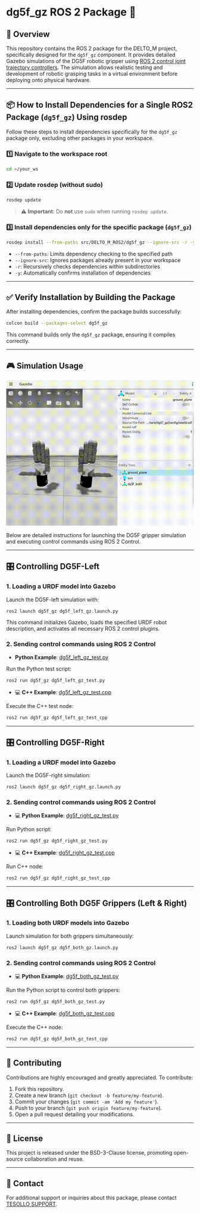 # dg5f_gz ROS 2 Package 🚀

## 📌 Overview

This repository contains the ROS 2 package for the DELTO_M project, specifically designed for the `dg5f_gz` component. It provides detailed Gazebo simulations of the DG5F robotic gripper using [ROS 2 control joint trajectory controllers](https://control.ros.org/rolling/index). The simulation allows realistic testing and development of robotic grasping tasks in a virtual environment before deploying onto physical hardware.

---

## 📦 How to Install Dependencies for a Single ROS2 Package (`dg5f_gz`) Using rosdep

Follow these steps to install dependencies specifically for the `dg5f_gz` package only, excluding other packages in your workspace.

### 1️⃣ Navigate to the workspace root

```bash
cd ~/your_ws
```

### 2️⃣ Update rosdep (without sudo)

```bash
rosdep update
```

> ⚠️ **Important:** Do **not** use `sudo` when running `rosdep update`.

### 3️⃣ Install dependencies only for the specific package (`dg5f_gz`)

```bash
rosdep install --from-paths src/DELTO_M_ROS2/dg5f_gz --ignore-src -r -y
```

- `--from-paths`: Limits dependency checking to the specified path
- `--ignore-src`: Ignores packages already present in your workspace
- `-r`: Recursively checks dependencies within subdirectories
- `-y`: Automatically confirms installation of dependencies

---

## ✅ Verify Installation by Building the Package

After installing dependencies, confirm the package builds successfully:

```bash
colcon build --packages-select dg5f_gz
```

This command builds only the `dg5f_gz` package, ensuring it compiles correctly.

---

## 🎮 Simulation Usage

![DG5F Gripper Simulation](image/gazebo_capture.gif)

Below are detailed instructions for launching the DG5F gripper simulation and executing control commands using ROS 2 Control.

---

## 🎛️ Controlling DG5F-Left

### 1\. Loading a URDF model into Gazebo

Launch the DG5F-left simulation with:
```bash
ros2 launch dg5f_gz dg5f_left_gz.launch.py
```

This command initializes Gazebo, loads the specified URDF robot description, and activates all necessary ROS 2 control plugins.

### 2\. Sending control commands using ROS 2 Control

-  **Python Example**: [dg5f_left_gz_test.py](script/dg5f_left_gz_test.py)

Run the Python test script:
```bash
ros2 run dg5f_gz dg5f_left_gz_test.py
```

- 💻 **C++ Example**: [dg5f_left_gz_test.cpp](src/dg5f_left_gz_test.cpp)

Execute the C++ test node:
```bash
ros2 run dg5f_gz dg5f_left_gz_test_cpp
```

---

## 🎛️ Controlling DG5F-Right

### 1\. Loading a URDF model into Gazebo

Launch the DG5F-right simulation:
```bash
ros2 launch dg5f_gz dg5f_right_gz.launch.py
```

### 2\. Sending control commands using ROS 2 Control

- 💻 **Python Example**: [dg5f_right_gz_test.py](script/dg5f_right_gz_test.py)

Run Python script:
```bash
ros2 run dg5f_gz dg5f_right_gz_test.py
```

- 💻 **C++ Example**: [dg5f_right_gz_test.cpp](src/dg5f_right_gz_test.cpp)

Run C++ node:
```bash
ros2 run dg5f_gz dg5f_right_gz_test_cpp
```

---

## 🎛️ Controlling Both DG5F Grippers (Left & Right)

### 1\. Loading both URDF models into Gazebo

Launch simulation for both grippers simultaneously:
```bash
ros2 launch dg5f_gz dg5f_both_gz.launch.py
```

### 2\. Sending control commands using ROS 2 Control

- 💻 **Python Example**: [dg5f_both_gz_test.py](script/dg5f_both_gz_test.py)

Run the Python script to control both grippers:
```bash
ros2 run dg5f_gz dg5f_both_gz_test.py
```

- 💻 **C++ Example**: [dg5f_both_gz_test.cpp](src/dg5f_both_gz_test.cpp)

Execute the C++ node:
```bash
ros2 run dg5f_gz dg5f_both_gz_test_cpp
```

---

## 🤝 Contributing

Contributions are highly encouraged and greatly appreciated. To contribute:

1. Fork this repository.
2. Create a new branch (`git checkout -b feature/my-feature`).
3. Commit your changes (`git commit -am 'Add my feature'`).
4. Push to your branch (`git push origin feature/my-feature`).
5. Open a pull request detailing your modifications.

---

## 📄 License

This project is released under the BSD-3-Clause license, promoting open-source collaboration and reuse.

---

## 📧 Contact

For additional support or inquiries about this package, please contact [TESOLLO SUPPORT](mailto:support@tesollo.com).
